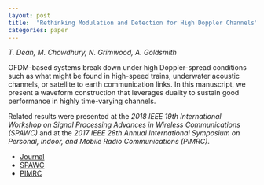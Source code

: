 ```yaml
---
layout: post
title:  "Rethinking Modulation and Detection for High Doppler Channels"
categories: paper
---
```

_T. Dean, M. Chowdhury, N. Grimwood, A. Goldsmith_

<!--more-->

OFDM-based systems break down under high Doppler-spread conditions such as what might be found in high-speed trains, underwater acoustic channels, or satellite to earth communication links.  In this manuscript, we present a waveform construction that leverages duality to sustain good performance in highly time-varying channels.  

Related results were presented at the _2018 IEEE 19th International Workshop on Signal Processing Advances in Wireless Communications (SPAWC)_ and at the _2017 IEEE 28th Annual International Symposium on Personal, Indoor, and Mobile Radio Communications (PIMRC)_.

- [Journal](https://ieeexplore.ieee.org/document/8966621)
- [SPAWC](https://ieeexplore.ieee.org/document/8445931)
- [PIMRC](https://ieeexplore.ieee.org/document/8292240)
